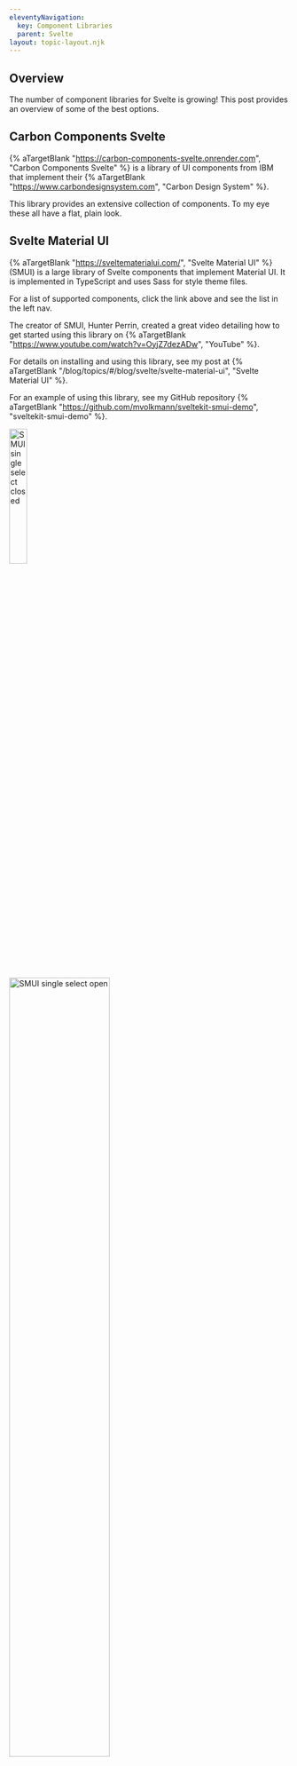 ```yaml
---
eleventyNavigation:
  key: Component Libraries
  parent: Svelte
layout: topic-layout.njk
---
```


## Overview

The number of component libraries for Svelte is growing!
This post provides an overview of some of the best options.

## Carbon Components Svelte

{% aTargetBlank "https://carbon-components-svelte.onrender.com",
"Carbon Components Svelte" %} is a library of UI components from IBM
that implement their {% aTargetBlank "https://www.carbondesignsystem.com",
"Carbon Design System" %}.

This library provides an extensive collection of components.
To my eye these all have a flat, plain look.

## Svelte Material UI

{% aTargetBlank "https://sveltematerialui.com/", "Svelte Material UI" %} (SMUI)
is a large library of Svelte components that implement Material UI.
It is implemented in TypeScript and uses Sass for style theme files.

For a list of supported components, click the link above
and see the list in the left nav.

The creator of SMUI, Hunter Perrin, created a great video
detailing how to get started using this library on
{% aTargetBlank "https://www.youtube.com/watch?v=OyjZ7dezADw", "YouTube" %}.

For details on installing and using this library, see my post at
{% aTargetBlank "/blog/topics/#/blog/svelte/svelte-material-ui",
"Svelte Material UI" %}.

For an example of using this library, see my GitHub repository {% aTargetBlank
"https://github.com/mvolkmann/sveltekit-smui-demo", "sveltekit-smui-demo" %}.

<img alt="SMUI single select closed" style="width: 25%"
  src="/blog/assets/smui-single-select1.png?v={{pkg.version}}"
  title="SMUI single select closed">

<img alt="SMUI single select open" style="width: 60%"
  src="/blog/assets/smui-single-select2.png?v={{pkg.version}}"
  title="SMUI single select open">

## svelte-calendar

{% aTargetBlank "https://6edesign.github.io/svelte-calendar/",
"svelte-calendar" %} is a date picker component for Svelte.
It includes a large amount of animation.
For some users this may feel like too much animation
and be more of a distraction than a positive feature.
See the demo at the link above.

## svelte-datepicker

{% aTargetBlank "https://github.com/beyonk-adventures/svelte-datepicker",
"svelte-datepicker" %} from {% aTargetBlank "https://beyonk.com", "Beyonk" %}
is a component library that provides calendar, date picker,
date range picker, and time selection.

For an example, see this {% aTargetBlank
"https://svelte.dev/repl/d812e880c6934f9e9a7cf9f760eddc11?version=3.31.2",
"REPL" %}.

This renders a selected date range in a nice way,
but changing the start and end dates feels clumsy.

## svelte-fullcalendar

{% aTargetBlank "https://github.com/YogliB/svelte-fullcalendar",
"svelte-fullcalendar" %} is a Svelte wrapper around the framework independent
library {% aTargetBlank "https://fullcalendar.io", "FullCalendar" %}.
This is a very popular open source library that also has a paid tier
offering advanced features.

For an example of using this library, see my GitHub repository {% aTargetBlank
"https://github.com/mvolkmann/sveltekit-smui-demo", "sveltekit-smui-demo" %}.

<img alt="svelte-fullcalendar" style="width: 70%"
  src="/blog/assets/svelte-fullcalendar.png?v={{pkg.version}}"
  title="svelte-fullcalendar">

## Svelte MultiSelect

{% aTargetBlank "https://svelte-multiselect.netlify.app",
"Svelte MultiSelect" %} is an input component that displays a dropdown list
of options from which the user can make multiple selections.
Each selected option is displayed as a "chip"
with an "x" that can be clicked to deselect it.

For an example of using this component, see my GitHub repository {% aTargetBlank
"https://github.com/mvolkmann/sveltekit-smui-demo", "sveltekit-smui-demo" %}.

<img alt="svelte-multiselect" style="width: 70%"
  src="/blog/assets/svelte-multiselect.png?v={{pkg.version}}"
  title="svelte-multiselect">

## svelte-time-picker

{% aTargetBlank "https://gitlab.com/public-e-soa-com/svelte-time-picker#readme",
"svelte-time-picker" %} is a time picker component for Svelte.
It uses the lollypop style, which many users may find confusing.
The hour is selected by dragging a circle around the perimeter of a clock face.
When the mouse is released, the clock face changes
to display minutes instead of hours.
It is not obvious how to return to the hour clock face,
but this is done by click the hour number above the clock face.

For an example of using this component, see my GitHub repository {% aTargetBlank
"https://github.com/mvolkmann/sveltekit-smui-demo", "sveltekit-smui-demo" %}.

<img alt="svelte-time-picker hour" style="width: 40%"
  src="/blog/assets/svelte-time-picker-hour.png?v={{pkg.version}}"
  title="svelte-time-picker hour">
<img alt="svelte-time-picker minute" style="width: 40%"
  src="/blog/assets/svelte-time-picker-minute.png?v={{pkg.version}}"
  title="svelte-time-picker minute">

## HTML input type="date"

Using the HTML `input` element with a `type` of "date" works,
but has a number of issues documented in {% aTargetBlank
"https://developer.mozilla.org/en-US/docs/Web/HTML/Element/input/date#using_date_inputs",
"MDN" %}. Chief among the issues is consistent browser support.
For this reason, I recommend using a date picker component.

<img alt="input type date" style="width: 40%"
  src="/blog/assets/input-type-date.png?v={{pkg.version}}"
  title="input type date">

## Custom Date Picker

I have implemented a date picker that is
not yet available in its own GitHub repository.
However, it can be found in my GitHub repository {% aTargetBlank
"https://github.com/mvolkmann/sveltekit-smui-demo", "sveltekit-smui-demo" %}.
See the file `DatePicker.svelte`.
This has been used successfully on a real project.

<img alt="Svelte custom date picker single" style="width: 60%"
  src="/blog/assets/svelte-custom-date-picker-single.png?v={{pkg.version}}"
  title="Svelte custom date picker single">

<img alt="Svelte custom date picker range" style="width: 70%"
  src="/blog/assets/svelte-custom-date-picker-range.png?v={{pkg.version}}"
  title="Svelte custom date picker range">

## HTML input type="time"

Using the HTML `input` element with a `type` of "time"
is a reasonable option for allowing users to select a single time value.

For an example of using thi , see my GitHub repository {% aTargetBlank
"https://github.com/mvolkmann/sveltekit-smui-demo", "sveltekit-smui-demo" %}.

<img alt="input type time" style="width: 30%"
  src="/blog/assets/input-type-time-chrome.png?v={{pkg.version}}"
  title="input type time">
